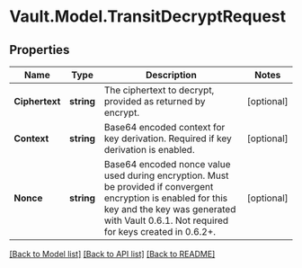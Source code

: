 # Vault.Model.TransitDecryptRequest

## Properties

Name | Type | Description | Notes
------------ | ------------- | ------------- | -------------
**Ciphertext** | **string** | The ciphertext to decrypt, provided as returned by encrypt. | [optional] 
**Context** | **string** | Base64 encoded context for key derivation. Required if key derivation is enabled. | [optional] 
**Nonce** | **string** | Base64 encoded nonce value used during encryption. Must be provided if convergent encryption is enabled for this key and the key was generated with Vault 0.6.1. Not required for keys created in 0.6.2+. | [optional] 

[[Back to Model list]](../README.md#documentation-for-models) [[Back to API list]](../README.md#documentation-for-api-endpoints) [[Back to README]](../README.md)

